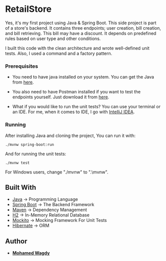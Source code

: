 # RetailStore

Yes, it's my first project using Java & Spring Boot. This side project is part of a store's backend.
It contains three endpoints; user creation, bill creation, and bill retrieving.
This bill may have a discount. It depends on predefined rules based on user type and other conditions.

I built this code with the clean architecture and wrote well-defined unit tests. Also, I used a command and a factory pattern.

### Prerequisites

* You need to have java installed on your system. You can get the Java from [here](http://www.oracle.com/technetwork/java/javase/downloads/index.html).

* You also need to have Postman installed if you want to test the endpoints yourself. Just download it from [here](https://www.postman.com/downloads/).

* What if you would like to run the unit tests? You can use your terminal or an IDE. For me, when it comes to IDE, I go with [IntelliJ IDEA](https://www.jetbrains.com/idea/download/). 

### Running

After installing Java and cloning the project, You can run it with:
```
./mvnw spring-boot:run
```

And for running the unit tests:
```
./mvnw test
```

For Windows users, change "./mvnw" to ".\mvnw".

## Built With

* [Java](http://www.java.com) -> Programming Language
* [Spring Boot](https://spring.io/projects/spring-boot) -> The Backend Framework
* [Maven](https://maven.apache.org/) -> Dependency Management
* [H2](https://www.h2database.com/) -> In-Memory Relational Database
* [Mockito](https://site.mockito.org/) -> Mocking Framework For Unit Tests
* [Hibernate](https://hibernate.org/orm/) -> ORM


## Author

* [**Mohamed Wagdy**](https://github.com/MoWagdy1)

